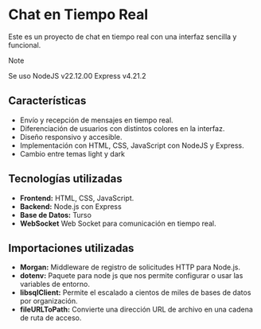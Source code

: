 # Chat en Tiempo Real

Este es un proyecto de chat en tiempo real con una interfaz sencilla y funcional.

>[!NOTE]
> Se uso NodeJS v22.12.00
> Express v4.21.2

## Características
- Envío y recepción de mensajes en tiempo real.
- Diferenciación de usuarios con distintos colores en la interfaz.
- Diseño responsivo y accesible.
- Implementación con HTML, CSS, JavaScript con NodeJS y Express.
- Cambio entre temas light y dark

## Tecnologías utilizadas
- **Frontend:** HTML, CSS, JavaScript.
- **Backend:** Node.js con Express
- **Base de Datos:** Turso
- **WebSocket** Web Socket para comunicación en tiempo real.

## Importaciones utilizadas
- **Morgan:** Middleware de registro de solicitudes HTTP para Node.js.
- **dotenv:** Paquete para node js que nos permite configurar o usar las variables de entorno.
- **libsqlClient:** Permite el escalado a cientos de miles de bases de datos por organización.
- **fileURLToPath:**  Convierte una dirección URL de archivo en una cadena de ruta de acceso.

